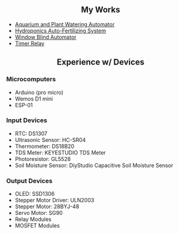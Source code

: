 <h2 align='center'> My Works </h2>

* [Aquarium and Plant Watering Automator](https://github.com/ghtfujita/WateringSystem)
* [Hydroponics Auto-Fertilizing System](https://github.com/ghtfujita/Hydroponics)
* [Window Blind Automator](https://github.com/ghtfujita/BlindControl)
* [Timer Relay](https://github.com/ghtfujita/TimerRelay)

<h2 align='center'> Experience w/ Devices </h2>

### Microcomputers
* Arduino (pro micro)
* Wemos D1 mini
* ESP-01

### Input Devices
* RTC: DS1307
* Ultrasonic Sensor: HC-SR04
* Thermometer: DS18B20
* TDS Meter: KEYESTUDIO TDS Meter
* Photoresistor: GL5528
* Soil Moisture Sensor: DiyStudio Capacitive Soil Moisture Sensor

### Output Devices
* OLED: SSD1306
* Stepper Motor Driver: ULN2003
* Stepper Motor: 28BYJ-48
* Servo Motor: SG90
* Relay Modules
* MOSFET Modules
